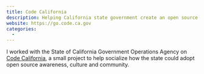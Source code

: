 ```yaml
---
title: Code California
description: Helping California state government create an open source culture.
website: https://go.code.ca.gov
categories:
  - 
---
```


I worked with the State of California Government Operations Agency on [Code California](https://go.code.ca.gov), a small project to help socialize how the state could adopt open source awareness, culture and community.